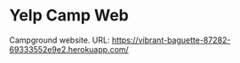 # Yelp Camp Web

Campground website. URL: https://vibrant-baguette-87282-69333552e9e2.herokuapp.com/
